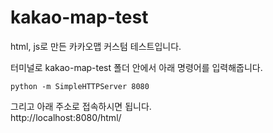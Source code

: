 # kakao-map-test
html, js로 만든 카카오맵 커스텀 테스트입니다.

터미널로 kakao-map-test 폴더 안에서 아래 명령어를 입력해줍니다.
```
python -m SimpleHTTPServer 8080
```
그리고 아래 주소로 접속하시면 됩니다. <br/>
http://localhost:8080/html/
